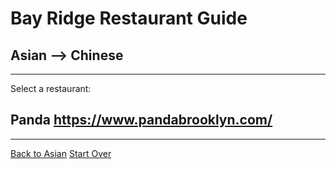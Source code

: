 # Bay Ridge Restaurant Guide
## Asian --> Chinese
---
Select a restaurant:
## Panda https://www.pandabrooklyn.com/
---
[Back to Asian](asian)
[Start Over](../home.md)
